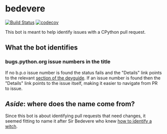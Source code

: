 # bedevere
[![Build Status](https://travis-ci.org/python/bedevere.svg?branch=master)](https://travis-ci.org/python/bedevere)
[![codecov](https://codecov.io/gh/python/bedevere/branch/master/graph/badge.svg)](https://codecov.io/gh/python/bedevere)

This bot is meant to help identify issues with a CPython pull request.

## What the bot identifies
### bugs.python.org issue numbers in the title
If no b.p.o issue number is found the status fails and the
"Details" link points to the relevant
[section of the devguide](https://devguide.python.org/pullrequest/#submitting).
If an issue number is found then the "Details" link points to the
issue itself, making it easier to navigate from PR to issue.

## *Aside*: where does the name come from?
Since this bot is about identifying pull requests that need changes,
it seemed fitting to name it after Sir Bedevere who knew
[how to identify a witch](https://youtu.be/yp_l5ntikaU).
